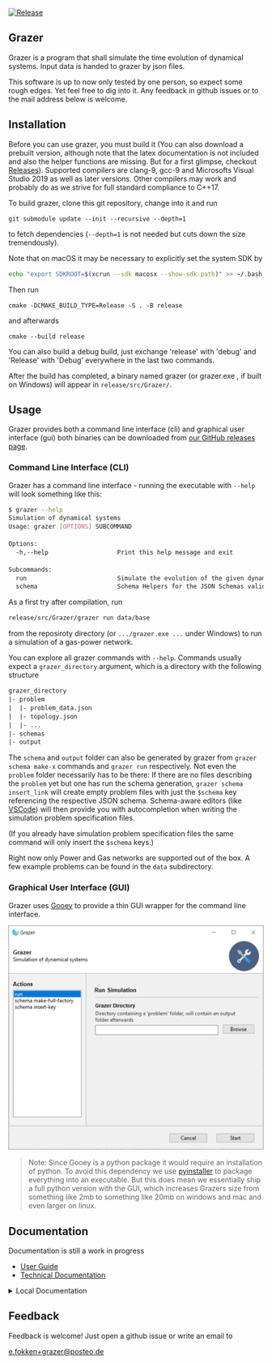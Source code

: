 [![Release](https://github.com/eike-fokken/grazer/actions/workflows/release.yml/badge.svg)](https://github.com/eike-fokken/grazer/releases)

## Grazer

Grazer is a program that shall simulate the time evolution of dynamical systems.
Input data is handed to grazer by json files.

This software is up to now only tested by one person, so expect some rough edges.
Yet feel free to dig into it.  Any feedback in github issues or to the mail address below is welcome.



## Installation
Before you can use grazer, you must build it (You can also download a prebuilt version, although note that the latex documentation is not included and also the helper functions are missing. But for a first glimpse, checkout [Releases](https://github.com/eike-fokken/grazer/releases)).
Supported compilers are clang-9, gcc-9 and Microsofts Visual Studio 2019 as well as later versions.
Other compilers may work and probably do as we strive for full standard compliance to C++17.

To build grazer, clone this git repository, change into it and run

```
git submodule update --init --recursive --depth=1
```

to fetch dependencies (`--depth=1` is not needed but cuts down the size tremendously).

Note that on macOS it may be necessary to explicitly set the system SDK by

``` bash
echo "export SDKROOT=$(xcrun --sdk macosx --show-sdk-path)" >> ~/.bash_profile && source ~/.bash_profile
```

Then run

```
cmake -DCMAKE_BUILD_TYPE=Release -S . -B release
```

and afterwards

```
cmake --build release
```

You can also build a debug build, just exchange 'release' with 'debug' and 'Release' with 'Debug'
everywhere in the last two commands.

After the build has completed, a binary named grazer (or grazer.exe , if built on Windows)
will appear in `release/src/Grazer/`.

## Usage

Grazer provides both a command line interface (cli) and graphical user interface
(gui) both binaries can be downloaded from [our GitHub releases
page](https://github.com/eike-fokken/grazer/releases).

### Command Line Interface (CLI)

Grazer has a command line interface - running the executable with `--help` 
will look something like this:

```bash
$ grazer --help
Simulation of dynamical systems
Usage: grazer [OPTIONS] SUBCOMMAND

Options:
  -h,--help                   Print this help message and exit

Subcommands:
  run                         Simulate the evolution of the given dynamical system
  schema                      Schema Helpers for the JSON Schemas validating the input files

```

As a first try after compilation, run

```bash
release/src/Grazer/grazer run data/base
```
from the reposiroty directory (or `.../grazer.exe ...` under Windows) to run a simulation of a gas-power network.

You can explore all grazer commands with `--help`. Commands usually expect a
`grazer_directory` argument, which is a directory with the following structure

```txt
grazer_directory
|- problem
|  |- problem_data.json
|  |- topology.json
|  |- ...
|- schemas
|- output
```

The `schema` and `output` folder can also be generated by grazer from `grazer
schema make-x` commands and `grazer run` respectively. Not even the
`problem` folder necessarily has to be there: If there are no files describing
the `problem` yet but one has run the schema generation, `grazer schema
insert_link` will create empty problem files with just the `$schema` key
referencing the respective JSON schema. Schema-aware editors (like
[VSCode](https://code.visualstudio.com/)) will then provide you with
autocompletion when writing the simulation problem specification files.

(If you already have simulation problem specification files the same command
will only insert the `$schema` keys.)

Right now only Power and Gas networks are supported out of the box.
A few example problems can be found in the `data` subdirectory.


### Graphical User Interface (GUI)

Grazer uses [Gooey](https://github.com/chriskiehl/Gooey) to provide a thin
GUI wrapper for the command line interface. 

![Grazer-Gui](./docs/images/grazer-gui.png)

> Note: Since Gooey is a python package
it would require an installation of python. To avoid this dependency we use
[pyinstaller](https://www.pyinstaller.org/) to package everything into an
executable. But this does mean we essentially ship a full python version with
the GUI, which increases Grazers size from something like 2mb to something like
20mb on windows and mac and even larger on linux.

## Documentation

Documentation is still a work in progress

- [User Guide](https://github.com/eike-fokken/grazer/wiki/use-grazer)
- [Technical Documentation](https://eike-fokken.github.io/grazer/)

<details> <summary> Local Documentation </summary>

You can generate some documentation with
```bash
cmake --build release --target docs
```
If you have doxygen installed, this will generate technical documentation under
```
release/docs/html/index.html.
```
although it is not yet very complete.
If you have pdflatex and the packages listed in `docs/userguide.tex` installed, a file
```
release/docs/userguide.pdf
```
will appear. Note that the userguide is also not yet very usable.

</details>


## Feedback
Feedback is welcome! Just open a github issue or write an email to

e.fokken+grazer@posteo.de





